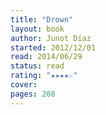 ```yaml
---
title: "Drown"
layout: book
author: Junot Díaz
started: 2012/12/01
read: 2014/06/29
status: read
rating: "★★★★☆"
cover: 
pages: 208
---
```

